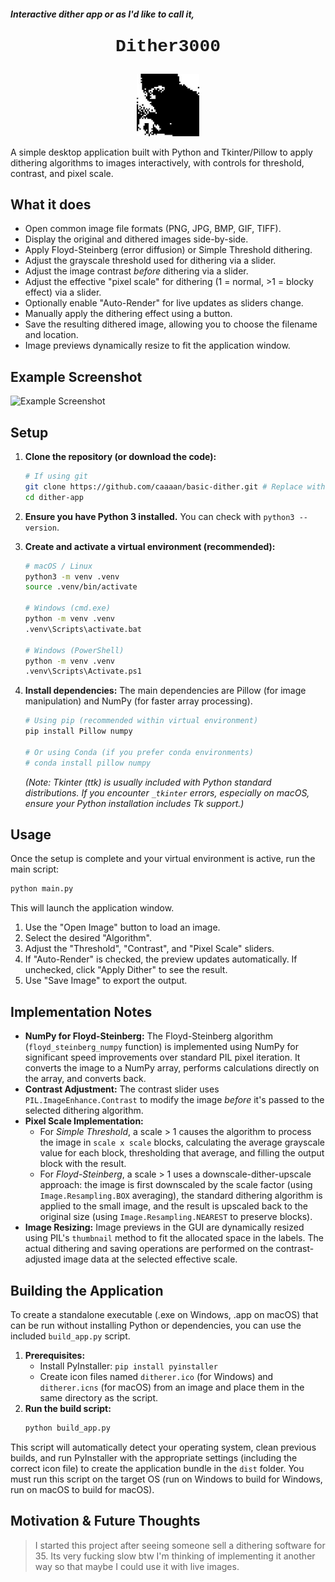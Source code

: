##### Interactive dither app or as I'd like to call it,

<div align="center">
  <p style="font-size: 2em; font-weight: bold; margin-bottom: 4; font-family: 'Courier New', monospace;">Dither3000</p>
 
<img src="ditherer.jpeg" alt="logo" width="100"/>
</div>

A simple desktop application built with Python and Tkinter/Pillow to apply dithering algorithms to images interactively, with controls for threshold, contrast, and pixel scale.

## What it does

*   Open common image file formats (PNG, JPG, BMP, GIF, TIFF).
*   Display the original and dithered images side-by-side.
*   Apply Floyd-Steinberg (error diffusion) or Simple Threshold dithering.
*   Adjust the grayscale threshold used for dithering via a slider.
*   Adjust the image contrast *before* dithering via a slider.
*   Adjust the effective "pixel scale" for dithering (1 = normal, >1 = blocky effect) via a slider.
*   Optionally enable "Auto-Render" for live updates as sliders change.
*   Manually apply the dithering effect using a button.
*   Save the resulting dithered image, allowing you to choose the filename and location.
*   Image previews dynamically resize to fit the application window.

## Example Screenshot

![Example Screenshot](example.png)



## Setup

1.  **Clone the repository (or download the code):**
    ```bash
    # If using git
    git clone https://github.com/caaaan/basic-dither.git # Replace with your repo URL if applicable
    cd dither-app
    ```

2.  **Ensure you have Python 3 installed.** You can check with `python3 --version`.

3.  **Create and activate a virtual environment (recommended):**
    ```bash
    # macOS / Linux
    python3 -m venv .venv
    source .venv/bin/activate

    # Windows (cmd.exe)
    python -m venv .venv
    .venv\Scripts\activate.bat

    # Windows (PowerShell)
    python -m venv .venv
    .venv\Scripts\Activate.ps1
    ```

4.  **Install dependencies:** The main dependencies are Pillow (for image manipulation) and NumPy (for faster array processing).
    ```bash
    # Using pip (recommended within virtual environment)
    pip install Pillow numpy

    # Or using Conda (if you prefer conda environments)
    # conda install pillow numpy
    ```
    *(Note: Tkinter (ttk) is usually included with Python standard distributions. If you encounter `_tkinter` errors, especially on macOS, ensure your Python installation includes Tk support.)*

## Usage

Once the setup is complete and your virtual environment is active, run the main script:

```bash
python main.py
```

This will launch the application window.
1.  Use the "Open Image" button to load an image.
2.  Select the desired "Algorithm".
3.  Adjust the "Threshold", "Contrast", and "Pixel Scale" sliders.
4.  If "Auto-Render" is checked, the preview updates automatically. If unchecked, click "Apply Dither" to see the result.
5.  Use "Save Image" to export the output.

## Implementation Notes

*   **NumPy for Floyd-Steinberg:** The Floyd-Steinberg algorithm (`floyd_steinberg_numpy` function) is implemented using NumPy for significant speed improvements over standard PIL pixel iteration. It converts the image to a NumPy array, performs calculations directly on the array, and converts back.
*   **Contrast Adjustment:** The contrast slider uses `PIL.ImageEnhance.Contrast` to modify the image *before* it's passed to the selected dithering algorithm.
*   **Pixel Scale Implementation:**
    *   For *Simple Threshold*, a scale > 1 causes the algorithm to process the image in `scale x scale` blocks, calculating the average grayscale value for each block, thresholding that average, and filling the output block with the result.
    *   For *Floyd-Steinberg*, a scale > 1 uses a downscale-dither-upscale approach: the image is first downscaled by the scale factor (using `Image.Resampling.BOX` averaging), the standard dithering algorithm is applied to the small image, and the result is upscaled back to the original size (using `Image.Resampling.NEAREST` to preserve blocks).
*   **Image Resizing:** Image previews in the GUI are dynamically resized using PIL's `thumbnail` method to fit the allocated space in the labels. The actual dithering and saving operations are performed on the contrast-adjusted image data at the selected effective scale.

## Building the Application

To create a standalone executable (.exe on Windows, .app on macOS) that can be run without installing Python or dependencies, you can use the included `build_app.py` script.

1.  **Prerequisites:**
    *   Install PyInstaller: `pip install pyinstaller`
    *   Create icon files named `ditherer.ico` (for Windows) and `ditherer.icns` (for macOS) from an image and place them in the same directory as the script.
2.  **Run the build script:**
    ```bash
    python build_app.py
    ```
This script will automatically detect your operating system, clean previous builds, and run PyInstaller with the appropriate settings (including the correct icon file) to create the application bundle in the `dist` folder. You must run this script on the target OS (run on Windows to build for Windows, run on macOS to build for macOS).

## Motivation & Future Thoughts

> I started this project after seeing someone sell a dithering software for 35. Its very fucking slow btw I'm thinking of implementing it another way so that maybe I could use it with live images.
